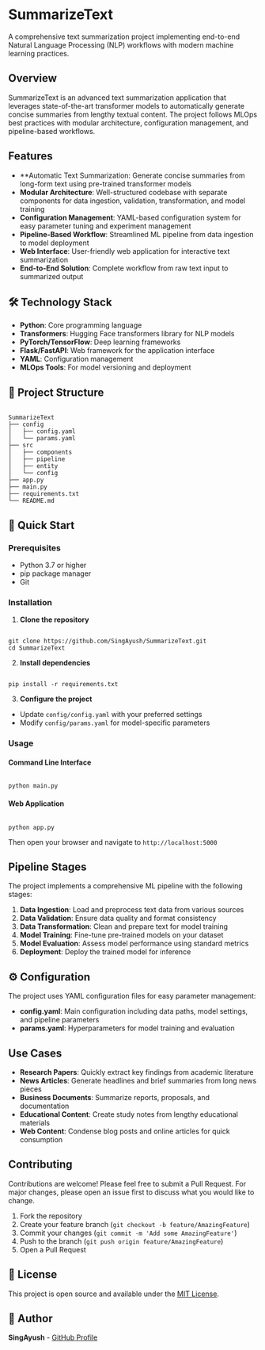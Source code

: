 # SummarizeText

A comprehensive text summarization project implementing end-to-end Natural Language Processing (NLP) workflows with modern machine learning practices.

##  Overview

SummarizeText is an advanced text summarization application that leverages state-of-the-art transformer models to automatically generate concise summaries from lengthy textual content. The project follows MLOps best practices with modular architecture, configuration management, and pipeline-based workflows.

##  Features

- **Automatic Text Summarization: Generate concise summaries from long-form text using pre-trained transformer models
- **Modular Architecture**: Well-structured codebase with separate components for data ingestion, validation, transformation, and model training
- **Configuration Management**: YAML-based configuration system for easy parameter tuning and experiment management
- **Pipeline-Based Workflow**: Streamlined ML pipeline from data ingestion to model deployment
- **Web Interface**: User-friendly web application for interactive text summarization
- **End-to-End Solution**: Complete workflow from raw text input to summarized output

## 🛠️ Technology Stack

- **Python**: Core programming language
- **Transformers**: Hugging Face transformers library for NLP models
- **PyTorch/TensorFlow**: Deep learning frameworks
- **Flask/FastAPI**: Web framework for the application interface
- **YAML**: Configuration management
- **MLOps Tools**: For model versioning and deployment

## 📁 Project Structure

```

SummarizeText
├── config
│   ├── config.yaml         
│   └── params.yaml   
├── src
│   ├── components           
│   ├── pipeline         
│   ├── entity              
│   └── config   
├── app.py                  
├── main.py                 
├── requirements.txt         
└── README.md              

```

## 🚀 Quick Start

### Prerequisites

- Python 3.7 or higher
- pip package manager
- Git

### Installation

1. **Clone the repository**
```

git clone https://github.com/SingAyush/SummarizeText.git
cd SummarizeText

```

2. **Install dependencies**
```

pip install -r requirements.txt

```

3. **Configure the project**
- Update `config/config.yaml` with your preferred settings
- Modify `config/params.yaml` for model-specific parameters

### Usage

#### Command Line Interface
```

python main.py

```

#### Web Application
```

python app.py

```

Then open your browser and navigate to `http://localhost:5000`

##  Pipeline Stages

The project implements a comprehensive ML pipeline with the following stages:

1. **Data Ingestion**: Load and preprocess text data from various sources
2. **Data Validation**: Ensure data quality and format consistency
3. **Data Transformation**: Clean and prepare text for model training
4. **Model Training**: Fine-tune pre-trained models on your dataset
5. **Model Evaluation**: Assess model performance using standard metrics
6. **Deployment**: Deploy the trained model for inference

## ⚙️ Configuration

The project uses YAML configuration files for easy parameter management:

- **config.yaml**: Main configuration including data paths, model settings, and pipeline parameters
- **params.yaml**: Hyperparameters for model training and evaluation

##  Use Cases

- **Research Papers**: Quickly extract key findings from academic literature
- **News Articles**: Generate headlines and brief summaries from long news pieces
- **Business Documents**: Summarize reports, proposals, and documentation
- **Educational Content**: Create study notes from lengthy educational materials
- **Web Content**: Condense blog posts and online articles for quick consumption

##  Contributing

Contributions are welcome! Please feel free to submit a Pull Request. For major changes, please open an issue first to discuss what you would like to change.

1. Fork the repository
2. Create your feature branch (`git checkout -b feature/AmazingFeature`)
3. Commit your changes (`git commit -m 'Add some AmazingFeature'`)
4. Push to the branch (`git push origin feature/AmazingFeature`)
5. Open a Pull Request

## 📝 License

This project is open source and available under the [MIT License](LICENSE).

## 👥 Author

**SingAyush** - [GitHub Profile](https://github.com/SingAyush)









